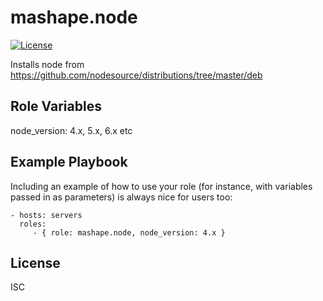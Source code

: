 mashape.node
=========
[![License][license]][license-url]

[license-url]: http://choosealicense.com/licenses/isc/
[license]: https://img.shields.io/npm/l/simon-promise.svg?style=flat-square

Installs node from https://github.com/nodesource/distributions/tree/master/deb

Role Variables
--------------

node_version: 4.x, 5.x, 6.x etc

Example Playbook
----------------

Including an example of how to use your role (for instance, with variables passed in as parameters) is always nice for users too:

    - hosts: servers
      roles:
         - { role: mashape.node, node_version: 4.x }

License
-------

ISC
